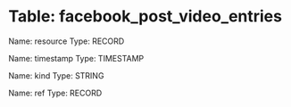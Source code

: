 Table: facebook_post_video_entries
==================================

Name: resource
Type: RECORD

Name: timestamp
Type: TIMESTAMP

Name: kind
Type: STRING

Name: ref
Type: RECORD

